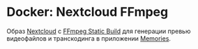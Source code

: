 # Docker: Nextcloud FFmpeg

Образ [Nextcloud](https://hub.docker.com/_/nextcloud) с [FFmpeg Static Build](https://johnvansickle.com/ffmpeg/) для генерации превью видеофайлов и транскодинга в приложении [Memories](https://github.com/pulsejet/memories).
